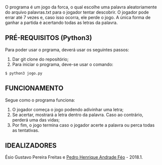O programa é um jogo da forca, o qual escolhe uma palavra aleatoriamente do arquivo palavras.txt para o jogador tentar descobrir. O jogador pode errar até 7 vezes e, caso isso ocorra, ele perde o jogo. A única forma de ganhar a partida é acertando todas as letras da palavra.

## PRÉ-REQUISITOS (Python3)
Para poder usar o prgrama, deverá usar os seguintes passos:
1. Dar git clone do repositório;
2. Para iniciar o programa, deve-se usar o comando:

```
$ python3 jogo.py
```

## FUNCIONAMENTO
Segue como o programa funciona:
1. O jogador começa o jogo podendo adivinhar uma letra;
2. Se acertar, mostrará a letra dentro da palavra. Caso ao contrário, perderá uma das vidas;
3. Por fim, o jogo termina caso o jogador acerte a palavra ou perca todas as tentativas.


## IDEALIZADORES
Ésio Gustavo Pereira Freitas e [Pedro Henrique Andrade Féo](https://gitlab.com/Phe0) - 2018.1.
